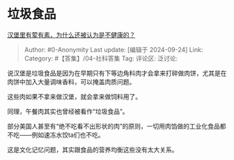 # 垃圾食品
[汉堡里有荤有素，为什么还被认为是不健康的？](https://www.zhihu.com/question/22988161/answer/3634506087)

> Author: #0-Anonymity
> Last update: [编辑于 2024-09-24]
> Link:
> Category: #【答集】/04-社科答集 
> Tag: 
> 评论区:
> 泛讨论:

说汉堡是垃圾食品是因为在早期只有下等边角料肉才会拿来打碎做肉饼，尤其是在肉饼中加入大量调味香料，可以掩盖肉质问题。

这些肉如果不拿来做汉堡，就会拿来做饲料用了。

同理，午餐肉其实也曾经被看作“垃圾食品”。

部分美国人甚至有“绝不吃看不出形状的肉”的原则，一切用肉馅做的工业化食品都不吃——例如速冻水饺ta们也不吃。

这是文化记忆问题，其实跟食品的营养均衡这些没有太大关系。